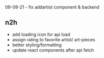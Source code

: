 09-09-21 - fix addartist component & backend


## n2h
* add loading icon for api load
* assign rating to favorite artist/ art-pieces
* better styling/formatting
* update react components after api fetch
